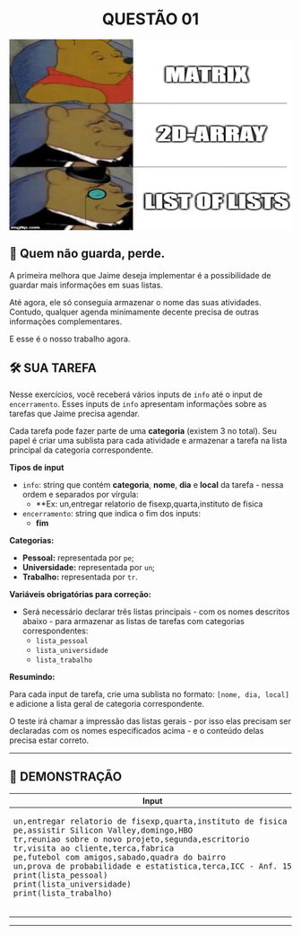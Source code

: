 <div align="center">
  <h1>QUESTÃO 01</h1>
    <img src="../../assets/ursinho.webp" align="center" style="width: 600px; height: 340px;" />
  </p>
</div>

## 📝 Quem não guarda, perde.

A primeira melhora que Jaime deseja implementar é a possibilidade de guardar mais informações em suas listas.

Até agora, ele só conseguia armazenar o nome das suas atividades. Contudo, qualquer agenda minimamente decente precisa de outras informações complementares.

E esse é o nosso trabalho agora.

## 🛠️ SUA TAREFA

Nesse exercícios, você receberá vários inputs de `info` até o input de `encerramento`. Esses inputs de `info` apresentam informações sobre as tarefas que Jaime precisa agendar.

Cada tarefa pode fazer parte de uma **categoria** (existem 3 no total). Seu papel é criar uma sublista para cada atividade e armazenar a tarefa na lista principal da categoria correspondente.

**Tipos de input**

- `info`: string que contém **categoria**, **nome**, **dia** e **local** da tarefa - nessa ordem e separados por vírgula:
  - **Ex: un,entregar relatorio de fisexp,quarta,instituto de fisica 
- `encerramento`: string que indica o fim dos inputs:
  - **fim**

**Categorias:**

- **Pessoal:** representada por `pe`;
- **Universidade:** representada por `un`;
- **Trabalho:** representada por `tr`.

**Variáveis obrigatórias para correção:**

- Será necessário declarar três listas principais - com os nomes descritos abaixo - para armazenar as listas de tarefas com categorias correspondentes:
  - `lista_pessoal`
  - `lista_universidade`
  - `lista_trabalho`

**Resumindo:**

Para cada input de tarefa, crie uma sublista no formato: `[nome, dia, local]` e adicione a lista geral de categoria correspondente.

O teste irá chamar a impressão das listas gerais - por isso elas precisam ser declaradas com os nomes especificados acima - e o conteúdo delas precisa estar correto.

---

## 👀 DEMONSTRAÇÃO

<table>

<thead>
    <tr>
        <th>Input</th>
        <th>Result</th>
    </tr>
</thead>

<tbody>
    <!-- Primeiro Teste -->
    <tr>
        <!-- Inputs -->
        <td><pre>
un,entregar relatorio de fisexp,quarta,instituto de fisica
pe,assistir Silicon Valley,domingo,HBO
tr,reuniao sobre o novo projeto,segunda,escritorio
tr,visita ao cliente,terca,fabrica
pe,futebol com amigos,sabado,quadra do bairro
un,prova de probabilidade e estatistica,terca,ICC - Anf. 15
print(lista_pessoal)
print(lista_universidade)
print(lista_trabalho)
        </pre></td>
        <!-- Outputs -->
        <td><pre>
[['assistir Silicon Valley', 'domingo', 'HBO'], ['futebol com amigos', 'sabado', 'quadra do bairro']]
[['entregar relatorio de fisexp', 'quarta', 'instituto de fisica'], ['prova de probabilidade e estatistica', 'terca', 'ICC - Anf. 15']]
[['reuniao sobre o novo projeto', 'segunda', 'escritorio'], ['visita ao cliente', 'terca', 'fabrica']]
        </pre></td>
    </tr>
</tbody>

</table>

---
